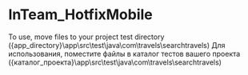 # InTeam_HotfixMobile

To use, move files to your project test directory ({app_directory}\app\src\test\java\com\travels\searchtravels)
Для использования, поместите файлы в каталог тестов вашего проекта ({каталог_проекта}\app\src\test\java\com\travels\searchtravels)
